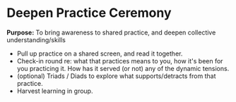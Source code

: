 # Deepen Practice Ceremony

**Purpose:** To bring awareness to shared practice, and deepen collective understanding/skills

- Pull up practice on a shared screen, and read it together.
- Check-in round re: what that practices means to you, how it's been for you practicing it. How has it served (or not) any of the dynamic tensions.
- (optional) Triads / Diads to explore what supports/detracts from that practice.
- Harvest learning in group.
